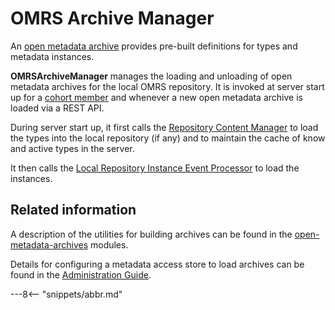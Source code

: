 <!-- SPDX-License-Identifier: CC-BY-4.0 -->
<!-- Copyright Contributors to the ODPi Egeria project. -->

# OMRS Archive Manager

An [open metadata archive](./concepts/open-metadata-archive) provides pre-built definitions
for types and metadata instances.

**OMRSArchiveManager** manages the loading and unloading of open metadata archives for the local OMRS repository.
It is invoked at server start up for a [cohort member](./concepts/cohort-member)
and whenever a new open metadata archive is loaded via a REST API.
 
During server start up, it first calls the [Repository Content Manager](repository-content-manager.md)
to load the types into the local repository (if any) and to maintain the cache of know and active types in the server.

It then calls the [Local Repository Instance Event Processor](local-repository-instance-event-processor.md) to
load the instances. 

## Related information

A description of the utilities for building archives
can be found in the [open-metadata-archives](./concepts/open-metadata-archive)
modules.

Details for configuring a metadata access store to load archives can be found in the
[Administration Guide](./guides/admin/configuring-a-metadata-access-store).

---8<-- "snippets/abbr.md"
